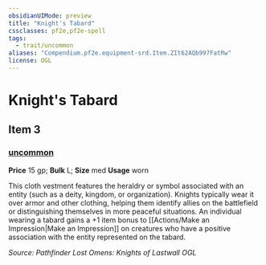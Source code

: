 ```yaml
---
obsidianUIMode: preview
title: "Knight's Tabard"
cssclasses: pf2e,pf2e-spell
tags:
  - trait/uncommon
aliases: "Compendium.pf2e.equipment-srd.Item.ZIt62AQb997FatRw"
license: OGL
---
```

# Knight's Tabard
## Item 3
### [uncommon](uncommon "Uncommon Rarity Trait")


**Price** 15 gp; 
**Bulk** L; **Size** med
**Usage** worn

This cloth vestment features the heraldry or symbol associated with an entity (such as a deity, kingdom, or organization). Knights typically wear it over armor and other clothing, helping them identify allies on the battlefield or distinguishing themselves in more peaceful situations. An individual wearing a tabard gains a +1 item bonus to [[Actions/Make an Impression|Make an Impression]] on creatures who have a positive association with the entity represented on the tabard.

*Source: Pathfinder Lost Omens: Knights of Lastwall*
*OGL*